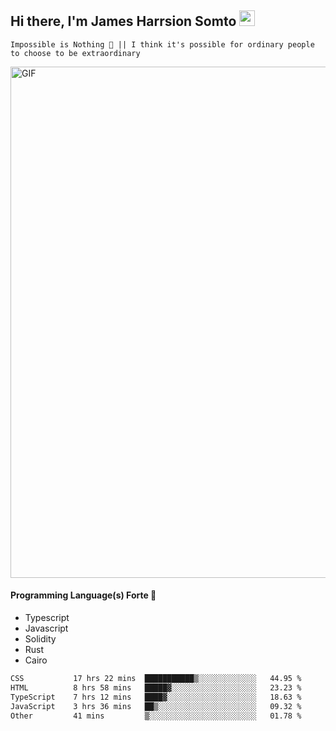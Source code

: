 ## Hi there, I'm James Harrsion Somto <img src="https://media.giphy.com/media/hvRJCLFzcasrR4ia7z/giphy.gif" width="25px">

`Impossible is Nothing 🚀 || I think it's possible for ordinary people to choose to be extraordinary`

 
<img align="center" alt="GIF" src="https://github.com/Gapur/Gapur/blob/master/coding.gif?raw=true" width="818px" height="818px" />


#### Programming Language(s) Forte 🚀
- Typescript
- Javascript
- Solidity
- Rust
- Cairo



<!--START_SECTION:waka-->

```txt
CSS           17 hrs 22 mins  ███████████▒░░░░░░░░░░░░░   44.95 %
HTML          8 hrs 58 mins   █████▓░░░░░░░░░░░░░░░░░░░   23.23 %
TypeScript    7 hrs 12 mins   ████▓░░░░░░░░░░░░░░░░░░░░   18.63 %
JavaScript    3 hrs 36 mins   ██▒░░░░░░░░░░░░░░░░░░░░░░   09.32 %
Other         41 mins         ▒░░░░░░░░░░░░░░░░░░░░░░░░   01.78 %
```

<!--END_SECTION:waka-->
<br />
<br />
<br />







